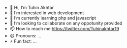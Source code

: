 - 👋 Hi, I’m Tuhin Akhtar
- 👀 I’m interested in web development
- 🌱 I’m currently learning php and javascript
- 💞️ I’m looking to collaborate on any oppotunity provided
- 📫 How to reach me https://twitter.com/Tuhinakhtar19
- 😄 Pronouns: ...
- ⚡ Fun fact: ...

<!---
Akhtarxd/Akhtarxd is a ✨ special ✨ repository because its `README.md` (this file) appears on your GitHub profile.
You can click the Preview link to take a look at your changes.
--->
